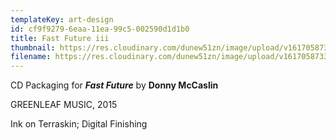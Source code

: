 ```yaml
---
templateKey: art-design
id: cf9f9279-6eaa-11ea-99c5-002590d1d1b0
title: Fast Future iii
thumbnail: https://res.cloudinary.com/dunew51zn/image/upload/v1617058733/art_design/dm_ff_03_T_upgwga.jpg
filename: https://res.cloudinary.com/dunew51zn/image/upload/v1617058733/art_design/dm_ff_03_bxkkox.jpg
---
```

CD Packaging for ***Fast Future*** by **Donny McCaslin**

GREENLEAF MUSIC, 2015

Ink on Terraskin; Digital Finishing